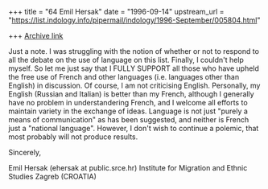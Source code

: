+++
title = "64 Emil Hersak"
date = "1996-09-14"
upstream_url = "https://list.indology.info/pipermail/indology/1996-September/005804.html"

+++
[Archive link](https://list.indology.info/pipermail/indology/1996-September/005804.html)

Just a note. I was struggling with the notion of whether or not to respond
to all the debate on the use of language on this list. Finally, I couldn't
help myself. So let me just say that I FULLY SUPPORT all those who have
upheld the free use of French and other languages (i.e. languages other
than English) in discussion. Of course, I am not criticising English.
Personally, my English (Russian and Italian) is better than my French,
although I generally have no problem in understandering French, and I
welcome all efforts to maintain variety in the exchange of ideas. Language
is not just "purely a means of communication" as has been suggested, and
neither is French just a "national language".  However, I don't wish to
continue a polemic, that most probably will not produce results.

Sincerely,

Emil Hersak (ehersak at public.srce.hr)
Institute for Migration and Ethnic Studies
Zagreb (CROATIA)





